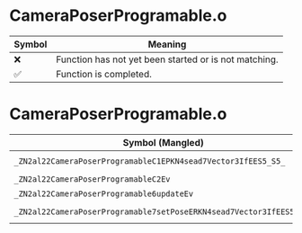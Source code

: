 # CameraPoserProgramable.o
| Symbol | Meaning 
| ------------- | ------------- 
| :x: | Function has not yet been started or is not matching. 
| :white_check_mark: | Function is completed. 


# CameraPoserProgramable.o
| Symbol (Mangled) | Symbol (Demangled) | Decompiled? |
| ------------- |  ------------- | ------------- |
| `_ZN2al22CameraPoserProgramableC1EPKN4sead7Vector3IfEES5_S5_` | `al::CameraPoserProgramable::CameraPoserProgramable(sead::Vector3<float> const*,sead::Vector3<float> const*,sead::Vector3<float> const*)` | :white_check_mark: |
| `_ZN2al22CameraPoserProgramableC2Ev` | `al::CameraPoserProgramable::CameraPoserProgramable(void)` | :white_check_mark: |
| `_ZN2al22CameraPoserProgramable6updateEv` | `al::CameraPoserProgramable::update(void)` | :white_check_mark: |
| `_ZN2al22CameraPoserProgramable7setPoseERKN4sead7Vector3IfEES5_S5_` | `al::CameraPoserProgramable::setPose(sead::Vector3<float> const&,sead::Vector3<float> const&,sead::Vector3<float> const&)` | :white_check_mark: |
